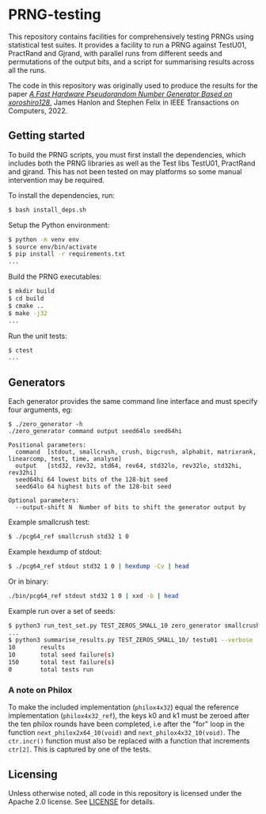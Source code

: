 # PRNG-testing

This repository contains facilities for comprehensively testing PRNGs using
statistical test suites. It provides a facility to run a PRNG against TestU01,
PractRand and Gjrand, with parallel runs from different seeds and permutations
of the output bits, and a script for summarising results across all the runs.

The code in this repository was originally used to produce the results for the
paper [*A Fast Hardware Pseudorandom Number Generator Based on
xoroshiro128*](https://arxiv.org/abs/2203.04058), James Hanlon and Stephen
Felix in IEEE Transactions on Computers, 2022.

## Getting started

To build the PRNG scripts, you must first install the dependencies, which
includes both the PRNG libraries as well as the Test libs TestU01, PractRand
and gjrand. This has not been tested on may platforms so some manual
intervention may be required.

To install the dependencies, run:

```bash
$ bash install_deps.sh
```

Setup the Python environment:

```bash
$ python -m venv env
$ source env/bin/activate
$ pip install -r requirements.txt
...
```

Build the PRNG executables:

```bash
$ mkdir build
$ cd build
$ cmake ..
$ make -j32
...
```

Run the unit tests:
```bash
$ ctest
...
```

## Generators

Each generator provides the same command line interface and must specify four
arguments, eg:

```
$ ./zero_generator -h
./zero_generator command output seed64lo seed64hi

Positional parameters:
  command  [stdout, smallcrush, crush, bigcrush, alphabit, matrixrank, linearcomp, test, time, analyse]
  output   [std32, rev32, std64, rev64, std32lo, rev32lo, std32hi, rev32hi]
  seed64hi 64 lowest bits of the 128-bit seed
  seed64lo 64 highest bits of the 128-bit seed

Optional parameters:
  --output-shift N  Number of bits to shift the generator output by
```

Example smallcrush test:

```bash
$ ./pcg64_ref smallcrush std32 1 0
```

Example hexdump of stdout:

```bash
$ ./pcg64_ref stdout std32 1 0 | hexdump -Cv | head
```

Or in binary:

```bash
./bin/pcg64_ref stdout std32 1 0 | xxd -b | head
```

Example run over a set of seeds:

```bash
$ python3 run_test_set.py TEST_ZEROS_SMALL_10 zero_generator smallcrush std32 --numseeds 10
...
$ python3 summarise_results.py TEST_ZEROS_SMALL_10/ testu01 --verbose
10       results
10       total seed failure(s)
150      total test failure(s)
0        total tests run
```

### A note on Philox

To make the included implementation (`philox4x32`) equal the reference
implementation (`philox4x32_ref`), the keys k0 and k1 must be zeroed after the
ten philox rounds have been completed, i.e after the "for" loop in the function
`next_philox2x64_10(void)` and `next_philox4x32_10(void)`. The `ctr.incr()`
function must also be replaced with a function that increments `ctr[2]`. This
is captured by one of the tests.

## Licensing

Unless otherwise noted, all code in this repository is licensed under the
Apache 2.0 license. See [LICENSE](LICENSE) for details.
